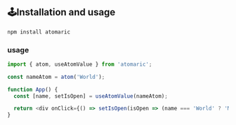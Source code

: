 ## 🕹️Installation and usage

```sh
npm install atomaric
```

### usage

```ts
import { atom, useAtomValue } from 'atomaric';

const nameAtom = atom('World');

function App() {
  const [name, setIsOpen] = useAtomValue(nameAtom);

  return <div onClick={() => setIsOpen(isOpen => (name === 'World' ? 'Man' : 'World'))}>Hello, {name}</div>;
}
```
